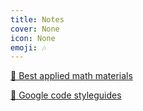 ```yaml
---
title: Notes
cover: None
icon: None
emoji: 🎶
---
```


[📜 Best applied math materials](https://merkulov.top/Other/Notes/Best_applied_math_materials)

[💈 Google code styleguides](https://merkulov.top/Other/Notes/Google_code_styleguides)
